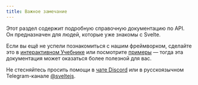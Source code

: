 ```yaml
---
title: Важное замечание
---
```


Этот раздел содержит подробную справочную документацию по API. Он предназначен для людей, которые уже знакомы с Svelte.

Если вы ещё не успели познакомиться с нашим фреймворком, сделайте это в [интерактивном Учебнике](tutorial) или посмотрите [примеры](examples) — тогда эта документация может оказаться более полезной для вас.

Не стесняйтесь просить помощи в [чате Discord](chat) или в русскоязычном Telegram-канале [@sveltejs](https://t.me/sveltejs). 